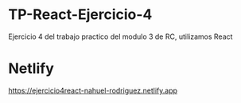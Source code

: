 ﻿# TP-React-Ejercicio-4
Ejercicio 4 del trabajo practico del modulo 3 de RC, utilizamos React
# Netlify
https://ejercicio4react-nahuel-rodriguez.netlify.app
